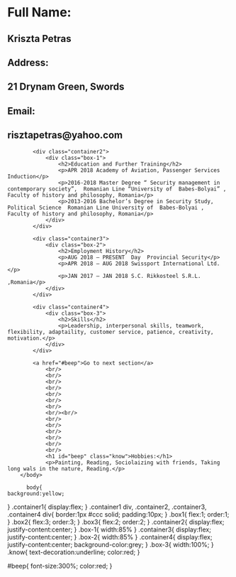 <!DOCTYPE html>
<html>
		<head>
				<title id="type">Curriculum Vitae</title>
				<link rel="stylesheet" href="style.css"/>
		</head>
		<body>
			<div class="container1">
				<div class="box1">
					<h1>Full Name:</h1>
					<h2>Kriszta Petras</h2>
				</div>
				<div class="box2">
					<h2>Address:</h2>
					<h2>21 Drynam Green, Swords</h2>
				</div>
				<div class="box3">
					<h2>Email:</h2>
					<h2>risztapetras@yahoo.com</h2>
				</div>
			</div>
			
			<div class="container2">
				<div class="box-1">
					<h2>Education and Further Training</h2>
					<p>APR 2018 Academy of Aviation, Passenger Services Induction</p>
					<p>2016-2018 Master Degree “ Security management in contemporary society”,  Romanian Line “University of  Babes-Bolyai” ,  Faculty of history and philosophy, Romania</p>
					<p>2013-2016 Bachelor’s Degree in Security Study, Political Science  Romanian Line University of  Babes-Bolyai ,  Faculty of history and philosophy, Romania</p>
				</div>
			</div>
			
			<div class="container3">
				<div class="box-2">
					<h2>Employment History</h2>
					<p>AUG 2018 – PRESENT  Day  Provincial Security</p>
					<p>APR 2018 – AUG 2018 Swissport International Ltd.</p>
					<p>JAN 2017 – JAN 2018 S.C. Rikkosteel S.R.L. ,Romania</p>
				</div>
			</div>
			
			<div class="container4">
				<div class="box-3">
					<h2>Skills</h2>
					<p>Leadership, interpersonal skills, teamwork, flexibility, adaptaility, customer service, patience, creativity, motivation.</p>
				</div>
			</div>
			
			<a href="#beep">Go to next section</a>
				<br/>
				<br/>
				<br/>
				<br/>
				<br/>
				<br/>
				<br/>
				<br/><br/>
				<br/>
				<br/>
				<br/>
				<br/>
				<br/>
				<br/>
				<h1 id="beep" class="know">Hobbies:</h1>
				<p>Painting, Reading, Sociolaizing with friends, Taking long wals in the nature, Reading.</p> 
		</body>
</html>
					
          
          
          body{
	background:yellow;
}
.container1{
	display:flex;
}
.container1 div, .container2, .container3, .container4 div{
	border:1px #ccc solid;
	padding:10px;
}
.box1{
	flex:1;
	order:1;
}
.box2{
	flex:3;
	order:3;
}
.box3{
	flex:2;
	order:2;
}
.container2{
	display:flex;
	justify-content:center;
}
.box-1{
	width:85%
}
.container3{
	display:flex;
	justify-content:center;
}
.box-2{
	width:85%
}
.container4{
	display:flex;
	justify-content:center;
	background-color:grey;
}
.box-3{
	width:100%;	
}
.know{
	text-decoration:underline;
	color:red;
}

#beep{
	font-size:300%;
	color:red;
}
